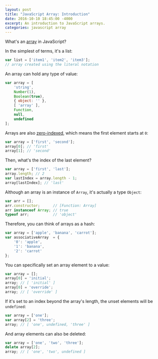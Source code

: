 ```yaml
---
layout: post
title: "JavaScript Array: Introduction"
date: 2016-10-10 18:45:00 -4000
excerpt: An introduction to JavaScript arrays.
categories: javascript array
---
```


What's an [array](https://developer.mozilla.org/en-US/docs/Web/JavaScript/Reference/Global_Objects/Array) in JavaScript?

In the simplest of terms, it's a list:

```js
var list = ['item1', 'item2', 'item3'];
// array created using the literal notation
```

An array can hold any type of value:

```js
var array = [
    'string',
    Number(1),
    Boolean(true),
    { object: '' },
    [ 'array' ],
    Function,
    null,
    undefined
];
```

Arrays are also [zero-indexed](https://en.wikipedia.org/wiki/Zero-based_numbering), which means the first element starts at `0`:

```js
var array = ['first', 'second'];
array[0]; // 'first'
array[1]; // 'second'
```

Then, what's the index of the last element?

```js
var array = ['first', 'last'];
array.length; // 2
var lastIndex = array.length - 1;
array[lastIndex]; // 'last'
```

Although an array is an instance of `Array`, it's actually a type `Object`:

```js
var arr = [];
arr.constructor;      // [Function: Array]
arr instanceof Array; // true
typeof arr;           // 'object'
```

Therefore, you can think of arrays as a hash:

```js
var array = ['apple', 'banana', 'carrot'];
var associativeArray  = {
    '0': 'apple',
    '1': 'banana',
    '2': 'carrot'
};
```

You can specifically set an array element to a value:

```js
var array = [];
array[0] = 'initial';
array; // [ 'initial' ]
array[0] = 'override';
array; // [ 'override' ]
```

If it's set to an index beyond the array's length, the unset elements will be `undefined`:

```js
var array = ['one'];
var array[2] = 'three';
array; // [ 'one', undefined, 'three' ]
```

And array elements can also be deleted:

```js
var array = ['one', 'two', 'three'];
delete array[2];
array; // [ 'one', 'two', undefined ]
```

